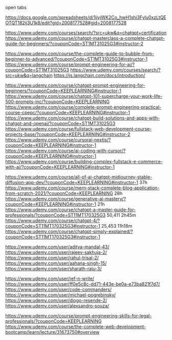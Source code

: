 open tabs

https://docs.google.com/spreadsheets/d/1ijyjWK2Co_hwH1shi3Fylu0xzLtQEOTQT182ij3U1k8/edit?gid=2008177528#gid=2008177528

https://www.udemy.com/courses/search/?src=ukw&q=chatgpt+certification
https://www.udemy.com/course/chatgpt-masterclass-a-complete-chatgpt-guide-for-beginners/?couponCode=ST1MT31025G3#instructor-2

https://www.udemy.com/course/the-complete-guide-to-bubble-from-beginner-to-advanced/?couponCode=ST1MT31025G3#instructor-1
https://www.udemy.com/course/prompt-engineering-for-ai/?couponCode=ST1MT31025G3
https://www.udemy.com/courses/search/?src=ukw&q=langchain
https://js.langchain.com/docs/introduction/

https://www.udemy.com/course/chatgpt-prompt-engineering-for-beginners/?couponCode=KEEPLEARNING#instructor-1
https://www.udemy.com/course/chatgpt-101-supercharge-your-work-life-500-prompts-inc/?couponCode=KEEPLEARNING
https://www.udemy.com/course/complete-prompt-engineering-practical-course-cpepc/?couponCode=KEEPLEARNING#instructor-1
https://www.udemy.com/course/chatgpt-build-solutions-and-apps-with-chatgpt-and-openai/?couponCode=ST1MT31025G3
https://www.udemy.com/course/fullstack-web-development-course-projects-base/?couponCode=KEEPLEARNING#instructor-2
https://www.udemy.com/course/cursorai-nextjs/?couponCode=KEEPLEARNING#instructor-1
https://www.udemy.com/course/ai-coding-with-cursor/?couponCode=KEEPLEARNING#instructor-1
https://www.udemy.com/course/building-complex-fullstack-e-commerce-with-ai/?couponCode=KEEPLEARNING#instructor-1

https://www.udemy.com/course/all-of-ai-chatgpt-midjourney-stable-diffusion-app-dev/?couponCode=KEEPLEARNING#instructor-1
37h
https://www.udemy.com/course/mern-stack-complete-blog-application-from-scratch-2021/?couponCode=KEEPLEARNING
28h
https://www.udemy.com/course/generative-ai-mastery/?couponCode=KEEPLEARNING#instructor-1
21h
https://www.udemy.com/course/chatgpt-a-master-guide-for-professionals/?couponCode=ST11MT170325G3
50,411 2h45m
https://www.udemy.com/course/chatgpt-4/?couponCode=ST11MT170325G3#instructor-1
25,453 11h18m
https://www.udemy.com/course/chatgpt-simply-explained/?couponCode=ST11MT170325G3#instructor-1

https://www.udemy.com/user/aditya-mandal-43/
https://www.udemy.com/user/rajeev-sakhuja-2/
https://www.udemy.com/user/rahul-trisal-2/
https://www.udemy.com/user/aahana-singh-15/
https://www.udemy.com/user/sharath-raju-3/

https://www.udemy.com/user/ref-n-write/
https://www.udemy.com/user/ff0e5c8c-dd71-443e-be0a-e73ba821f7d7/
https://www.udemy.com/user/code-commanders/
https://www.udemy.com/user/michael-pogrebinsky/
https://www.udemy.com/user/diogo-resende-2/
https://www.udemy.com/user/alexsandro-souza/


https://www.udemy.com/course/prompt-engineering-skills-for-legal-professionals/?couponCode=KEEPLEARNING
https://www.udemy.com/course/the-complete-web-development-bootcamp/learn/lecture/31673750#overview
